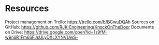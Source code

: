 # Resources

Project management on Trello: https://trello.com/b/BCwuDQAh
Sources on GitHub: https://github.com/RJK-Engineering/KnockOnTheDoor
Documents on Drive: https://drive.google.com/open?id=1s9fM-w9n6R1Fm6SFJsULyDXLXYNVUwS-
